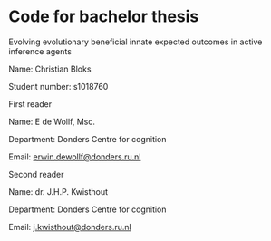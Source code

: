 # Code for bachelor thesis
Evolving evolutionary beneficial innate expected outcomes in active inference agents

Name: Christian Bloks

Student number: s1018760


First reader

Name: E de Wollf, Msc.

Department: Donders Centre for cognition

Email: erwin.dewollf@donders.ru.nl


Second reader

Name: dr. J.H.P. Kwisthout

Department: Donders Centre for cognition

Email: j.kwisthout@donders.ru.nl

